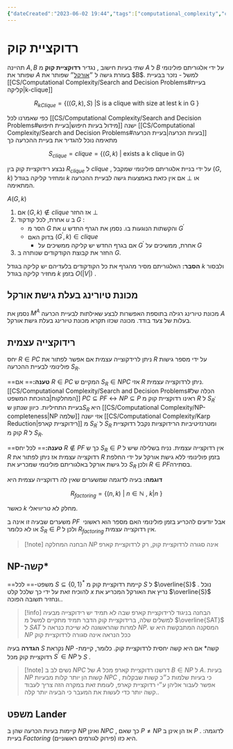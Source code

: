 ```yaml
---
{"dateCreated":"2023-06-02 19:44","tags":["computational_complexity","computational_models","computer_science"],"pageDirection":"rtl","dg-publish":true,"permalink":"/cs/computational-complexity/cook-reduction/","dgPassFrontmatter":true}
---
```



# רדוקציית קוק
תהיינה $A,B$ שתי בעיות חישוב , נגדיר __רדוקציית קוק__ מ $A$ ל $B$ על ידי אלגוריתם פולינומי שפותר את $A$ בעזרת גישה ל ״[אורקל](https://he.wikipedia.org/wiki/%D7%90%D7%95%D7%A8%D7%A7%D7%9C_(%D7%9E%D7%93%D7%A2%D7%99_%D7%94%D7%9E%D7%97%D7%A9%D7%91))״ שפותר את $B$. 
למשל - נזכר בבעיית [[CS/Computational Complexity/Search and Decision Problems#בעיית קליקה\|k-clique]] 

$$R_{kClique}=\{((G,k),S) \ |  \text{S is a clique with size at lest k in G } \}$$

כפי שאמרנו לכל [[CS/Computational Complexity/Search and Decision Problems#מידול בעיות חיפוש\|בעיית חיפוש]] ישנה [[CS/Computational Complexity/Search and Decision Problems#בעיות הכרעה\|בעיית הכרעה]] מתאימה נוכל להגדיר את בעיית ההכרעה כך 

$$S_{clique}= clique = \{(G,k) \ | \ \text{exists a k clique in G}\}$$

נבצע רידוקציית קוק בין $R_{clique}$ ל $clique$ , על ידי בניית אלגוריתם פולינומי שמקבל $(G,k)$ ומחזיר קליקה בגודל $k$ או $\perp$ אם אין כזאת באמצעות גישה לבעיית ההכרעה המתאימה.

$A(G,k)$
1. אם $(G,k)\notin clique$ אז החזר $\perp$ 
2. אחרת, לכל קודקוד $u$ ב $G$ :
	* הסר מ $G$ את $u$ והקשתות הנוגעות בו. נסמן את הגרף החדש $G^{\prime}$ 
	* בדוק האם $(G^{\prime},k)\in clique$ 
		* אם בגרף החדש יש קליקה ממשיכים על $G^{\prime}$ אחרת, ממשיכים על $G$
3. החזר את קבוצת הקודקודים שנותרה ב $G$.

__הסבר:__ האלגוריתם מסיר מהגרף את כל הקודקודים בלעדיהם יש קליקה בגודל $k$ ולבסור מחזיר קליקה בגודל $k$ בזמן $O(|V|)$ .


## מכונת טיורינג בעלת גישת אורקל
נסמן את $M^{A}$ מכונת טיורינג רגילה בתוספת האפשרות לבצע שאילתות לבעיית הכרעה $A$ בעלות של צעד בודד. מכונה שכזו תקרא מכונת טיורינג בעלת גישת אורקל.

## רידוקצייה עצמית
יחס $R\in PC$ ניתן לרידקוצייה עצמית אם אפשר לפתור את $R$ על ידי מספר גישות פולינומי לבעיית ההכרעה $S_{R}$. 

==__טענה:__== אם $R\in PC$ המקיים ש $S_{R}\in NPC$ אזי $R$ ניתן לרדוקצייה עצמית. 
[[CS/Computational Complexity/Search and Decision Problems#הכלה של המחלקות\|בהוכחת המשפט]]  $PC\subseteq PF\leftrightarrow NP\subseteq P$  ראינו רדוקציית קוק מ $R$ ל $S_{R^{\prime}}$ בעיית התחיליות. 
כיוון שנתון ש$S_{R}$ היא [[CS/Computational Complexity/NP-completeness\|NP שלמה]] אזי ישנה [[CS/Computational Complexity/Karp Reduction\|רידוקציית קארפ]] מ $S_{R^{\prime}}$ ל $S_{R}$ ומטרנזיטיביות הרידוקציות נקבל רדוקציית קוק מ $R$ ל $S_{R}$.

==__טענה:__== לכל יחס $R\notin PF$ כך ש $S_{R}\in P$ אין רדוקצייה עצמית. 
נניח בשלילה שיש ל $R$ רדוקצייה עצמית אז ניתן לפתור את $R$ בזמן פולינומי ללא גישת אורקל על ידי החלפת כל גישת אורקל באלגוריתם פולינומי שמכריע את $S_{R}$ ולכן $R\in PF$בסתירה.

__דוגמה:__
בעיה לדוגמה שמשערים שאין לה רדוקצייה עצמית היא 

$$R_{factoring}=\{(n,k) \ | \ n\in\mathbb{N} \ , \  k|n \ \}$$

כאשר $k$ מחלק לא טריוויאלי.

משערים שבעיה זו אינה ב $PF$  אבל יודעים להכריע בזמן פולינומי האם מספר הוא ראשוני או לא כלומר $S_{R}\in P$ ולכן ל $R_{factoring}$ אין רדוקצייה עצמית.

>[!note] הבחנה
>המחלקה $NP$ אינה סגורה לרדוקציית קוק, רק לרדוקציית קארפ

## NP-קשה*
==משפט-== לכל $S\subseteq \{0,1\}^{*}$ קיימת רדוקציית קוק מ $S$ ל $\overline{S}$ . נוכל להוכיח זאת על ידי כך שלכל קלט $x$ נריץ את האורקל המכריע את $\overline{S}$ ונחזיר תשובה הפוכה..

>[!info] הבחנה
>בניגוד לרידוקציית קארפ שבה לא תמיד יש רידוקצייה מבעיה למשלים שלה, ברידוקציית קוק הדבר תמיד מתקיים למשל מ $\overline{SAT}$ ל $SAT$ למרות שהראשונה לא שייכת כנראה ל $NP$. המסקנה המתבקשת היא ש $NP$ ככל הנראה אינה סגורה לרדוקציית קוק
>

__הגדרה__ בעיה $S$ נקראת $NP$ -קשה* אם היא קשה יחסית לרדוקציית קוק. כלומר, קיימת רדוקציית קוק מכל $S^{\prime}\in NP$ ל $S$ .

>[!note] נשים לב
>ב $NPC$ של $A$ דרשנו רדוקציית קארפ מכל $B\in NP$ ל $A$. בעיות $NP$ קשות הן יותר קלות מבעיות $NPC$ , כי בעיות שלמות כ״כ קשות שבקלות אפשר לעבור אליהן ע״י רדוקציית קארפ, לעומת זאת במקרה הזה צריך לעבוד קשה יותר כדי לעשות את המעבר כי הבעיה יותר קלה..

## משפט Lander
קיימות בעיות הכרעה שהן ב $NP$ ואינן $NPC$ , כך שאם $P\neq NP$ אז הן אינן ב $P$ . לדוגמה: בעיית $Factoring$ (פירוק לגורמים ראשוניים) היא כזו.